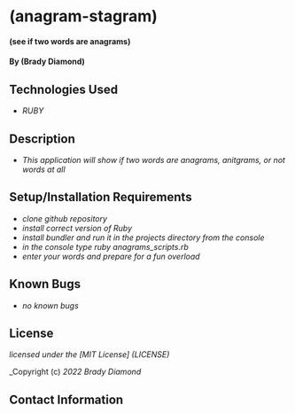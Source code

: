 # (anagram-stagram)

#### (see if two words are anagrams)

#### By (Brady Diamond)

## Technologies Used

* _RUBY_

## Description

* _This application will show if two words are anagrams, anitgrams, or not words at all_

## Setup/Installation Requirements

* _clone github repository_
* _install correct version of Ruby_
* _install bundler and run it in the projects directory from the console_
* _in the console type ruby anagrams_scripts.rb_
* _enter your words and prepare for a fun overload_

## Known Bugs

* _no known bugs_

## License
_licensed under the [MIT License] (LICENSE)_

_Copyright (c) _2022_ _Brady Diamond_ 
## Contact Information